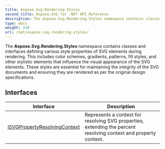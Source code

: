 ```yaml
---
title: Aspose.Svg.Rendering.Styles
second_title: Aspose.SVG for .NET API Reference
description: The Aspose.Svg.Rendering.Styles namespace contains classes and interfaces defining various style properties of SVG elements during rendering. This includes color schemes gradients patterns fill styles and other stylistic elements that influence the visual appearance of the SVG elements. These styles are essential for maintaining the integrity of the SVG documents and ensuring they are rendered as per the original design specifications
type: docs
weight: 310
url: /net/aspose.svg.rendering.styles/
---
```

The **Aspose.Svg.Rendering.Styles** namespace contains classes and interfaces defining various style properties of SVG elements during rendering. This includes color schemes, gradients, patterns, fill styles, and other stylistic elements that influence the visual appearance of the SVG elements. These styles are essential for maintaining the integrity of the SVG documents and ensuring they are rendered as per the original design specifications.

## Interfaces

| Interface | Description |
| --- | --- |
| [ISVGPropertyResolvingContext](./isvgpropertyresolvingcontext/) | Represents a context for resolving SVG properties, extending the percent resolving context and property context. |
